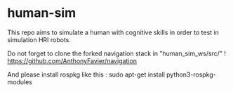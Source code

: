 # human-sim

This repo aims to simulate a human with cognitive skills in order to test in simulation HRI robots.

Do not forget to clone the forked navigation stack in "human_sim_ws/src/" !
https://github.com/AnthonyFavier/navigation

And please install rospkg like this :
sudo apt-get install python3-rospkg-modules
